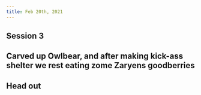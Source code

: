 ```yaml
---
title: Feb 20th, 2021
---
```


## Session 3
## Carved up Owlbear, and after making kick-ass shelter we rest eating zome Zaryens goodberries
## Head out
